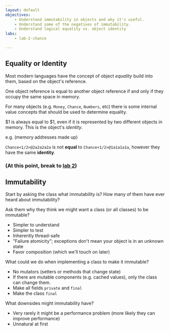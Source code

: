 ```yaml
---
layout: default
objectives:
    - Understand immutability in objects and why it's useful.
    - Understand some of the negatives of immutability.
    - Understand logical equality vs. object identity
labs:
    - lab-2-chance

---
```


## Equality or Identity

Most modern languages have the concept of object *equality* build into them,
based on the object's reference.

One object reference is equal to another object reference if and only if they
occupy the same space in memory.

For many objects (e.g. `Money`, `Chance`, `Numbers`, etc) there is some
internal value concepts that should be used to determine equality.

$1 is always equal to $1, even if it is represented by two different objects in
memory. This is the object's *identity*.

e.g. (memory addresses made up)

`Chance<1/2>@2a2a2a2a` is not **equal** to `Chance<1/2>@1a1a1a1a`, however they
have the same **identity**.

### (At this point, break to [lab 2](../lab-2-chance))

## Immutability

Start by asking the class what immutability is? How many of them have ever
heard about immutability?

Ask them why they think we might want a class (or all classes) to be immutable?

* Simpler to understand
* Simpler to test
* Inherently thread-safe
* "Failure atomicity"; exceptions don't mean your object is in an unknown state
* Favor composition (which we'll touch on later)

What could we do when implementing a class to make it immutable?

* No mutators (setters or methods that change state)
* If there are mutable components (e.g. cached values), only the class can
    change them.
* Make all fields `private` and `final`
* Make the class `final`

What downsides might immutability have?

* Very rarely it might be a performance problem (more likely they can improve
    performance)
* Unnatural at first

